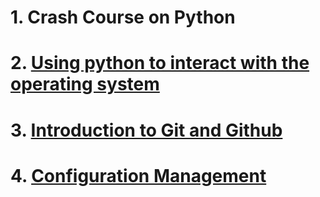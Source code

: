 # 1. Crash Course on Python

# 2. [Using python to interact with the operating system](./course_2)

# 3. [Introduction to Git and Github](./course_3)

# 4. [Configuration Management](./course_4)
